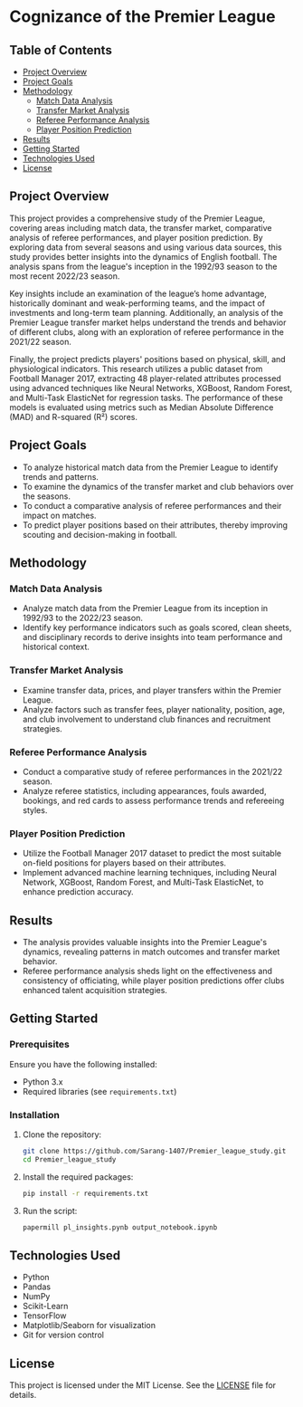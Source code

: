 # Cognizance of the Premier League

## Table of Contents
- [Project Overview](#project-overview)
- [Project Goals](#project-goals)
- [Methodology](#methodology)
  - [Match Data Analysis](#match-data-analysis)
  - [Transfer Market Analysis](#transfer-market-analysis)
  - [Referee Performance Analysis](#referee-performance-analysis)
  - [Player Position Prediction](#player-position-prediction)
- [Results](#results)
- [Getting Started](#getting-started)
- [Technologies Used](#technologies-used)
- [License](#license)

## Project Overview

This project provides a comprehensive study of the Premier League, covering areas including match data, the transfer market, comparative analysis of referee performances, and player position prediction. By exploring data from several seasons and using various data sources, this study provides better insights into the dynamics of English football. The analysis spans from the league's inception in the 1992/93 season to the most recent 2022/23 season.

Key insights include an examination of the league’s home advantage, historically dominant and weak-performing teams, and the impact of investments and long-term team planning. Additionally, an analysis of the Premier League transfer market helps understand the trends and behavior of different clubs, along with an exploration of referee performance in the 2021/22 season.

Finally, the project predicts players' positions based on physical, skill, and physiological indicators. This research utilizes a public dataset from Football Manager 2017, extracting 48 player-related attributes processed using advanced techniques like Neural Networks, XGBoost, Random Forest, and Multi-Task ElasticNet for regression tasks. The performance of these models is evaluated using metrics such as Median Absolute Difference (MAD) and R-squared (R²) scores.

## Project Goals

- To analyze historical match data from the Premier League to identify trends and patterns.
- To examine the dynamics of the transfer market and club behaviors over the seasons.
- To conduct a comparative analysis of referee performances and their impact on matches.
- To predict player positions based on their attributes, thereby improving scouting and decision-making in football.

## Methodology

### Match Data Analysis

- Analyze match data from the Premier League from its inception in 1992/93 to the 2022/23 season.
- Identify key performance indicators such as goals scored, clean sheets, and disciplinary records to derive insights into team performance and historical context.

### Transfer Market Analysis

- Examine transfer data, prices, and player transfers within the Premier League.
- Analyze factors such as transfer fees, player nationality, position, age, and club involvement to understand club finances and recruitment strategies.

### Referee Performance Analysis

- Conduct a comparative study of referee performances in the 2021/22 season.
- Analyze referee statistics, including appearances, fouls awarded, bookings, and red cards to assess performance trends and refereeing styles.

### Player Position Prediction

- Utilize the Football Manager 2017 dataset to predict the most suitable on-field positions for players based on their attributes.
- Implement advanced machine learning techniques, including Neural Network, XGBoost, Random Forest, and Multi-Task ElasticNet, to enhance prediction accuracy.

## Results

- The analysis provides valuable insights into the Premier League's dynamics, revealing patterns in match outcomes and transfer market behavior.
- Referee performance analysis sheds light on the effectiveness and consistency of officiating, while player position predictions offer clubs enhanced talent acquisition strategies.

## Getting Started

### Prerequisites

Ensure you have the following installed:
- Python 3.x
- Required libraries (see `requirements.txt`)

### Installation

1. Clone the repository:
   ```bash
   git clone https://github.com/Sarang-1407/Premier_league_study.git
   cd Premier_league_study
   ```

2. Install the required packages:
   ```bash
   pip install -r requirements.txt
   ```

3. Run the script:
   ```bash
   papermill pl_insights.pynb output_notebook.ipynb
   ```

## Technologies Used

- Python
- Pandas
- NumPy
- Scikit-Learn
- TensorFlow
- Matplotlib/Seaborn for visualization
- Git for version control

## License

This project is licensed under the MIT License. See the [LICENSE](LICENSE) file for details.
